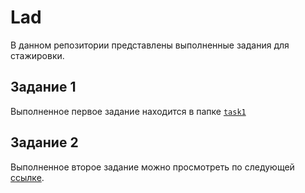 # Lad

В данном репозитории представлены выполненные задания для стажировки.

## Задание 1

Выполненное первое задание находится в папке [`task1`](./lad/task1)

## Задание 2

Выполненное второе задание можно просмотреть по следующей [ссылке](https://drive.google.com/file/d/16e92DWxjfST4jIVGYJEqefZITYglj6Xo/view?usp=sharing).

